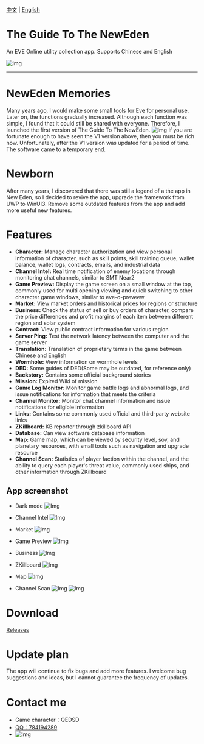 [中文](https://github.com/qedsd/TheGuideToTheNewEden/blob/master/README.md "中文Reamme")  | [English](https://github.com/qedsd/TheGuideToTheNewEden/blob/master/README_en.md "English Reamme") 

# The Guide To The NewEden
An EVE Online utility collection app. Supports Chinese and English

![Img](https://github.com/qedsd/TheGuideToTheNewEden/blob/master/Img/en/Home_Light.png?raw=true?raw=true)

---

# NewEden Memories

Many years ago, I would make some small tools for Eve for personal use. Later on, the functions gradually increased. Although each function was simple, I found that it could still be shared with everyone. Therefore, I launched the first version of The Guide To The NewEden.
![Img](https://github.com/qedsd/TheGuideToTheNewEden/blob/master/Img/homeV1.jpg?raw=true?raw=true)
If you are fortunate enough to have seen the V1 version above, then you must be rich now. Unfortunately, after the V1 version was updated for a period of time. The software came to a temporary end.

# Newborn
After many years, I discovered that there was still a legend of a the app in New Eden, so I decided to revive the app, upgrade the framework from UWP to WinUI3. Remove some outdated features from the app and add more useful new features.

# Features
- **Character:** Manage character authorization and view personal information of character, such as skill points, skill training queue, wallet balance, wallet logs, contracts, emails, and industrial data
- **Channel Intel:** Real time notification of enemy locations through monitoring chat channels, similar to SMT Near2
- **Game Preview:** Display the game screen on a small window at the top, commonly used for multi opening viewing and quick switching to other character game windows, similar to eve-o-preveew
- **Market:** View market orders and historical prices for regions or structure
- **Business:** Check the status of sell or buy orders of character, compare the price differences and profit margins of each item between different region and solar system
- **Contract:** View public contract information for various region
- **Server Ping:** Test the network latency between the computer and the game server
- **Translation:** Translation of proprietary terms in the game between Chinese and English
- **Wormhole:** View information on wormhole levels
- **DED:** Some guides of DED(Some may be outdated, for reference only)
- **Backstory:** Contains some official background stories
- **Mission:** Expired Wiki of mission
- **Game Log Monitor:** Monitor game battle logs and abnormal logs, and issue notifications for information that meets the criteria
- **Channel Monitor:** Monitor chat channel information and issue notifications for eligible information
- **Links:** Contains some commonly used official and third-party website links
- **ZKillboard:** KB reporter through zkillboard API
- **Database:** Can view software database information
- **Map:** Game map, which can be viewed by security level, sov, and planetary resources, with small tools such as navigation and upgrade resource
- **Channel Scan:** Statistics of player faction within the channel, and the ability to query each player's threat value, commonly used ships, and other information through ZKillboard

## App screenshot
- Dark mode
  ![Img](https://github.com/qedsd/TheGuideToTheNewEden/blob/master/Img/en/Home_Dark.png?raw=true?raw=true)
  
- Channel Intel
  ![Img](https://github.com/qedsd/TheGuideToTheNewEden/blob/master/Img/en/ChannelIntel.png?raw=true?raw=true)

- Market
  ![Img](https://github.com/qedsd/TheGuideToTheNewEden/blob/master/Img/en/Market.png?raw=true?raw=true)

- Game Preview
  ![Img](https://github.com/qedsd/TheGuideToTheNewEden/blob/master/Img/en/Overview.png?raw=true?raw=true)

- Business
  ![Img](https://github.com/qedsd/TheGuideToTheNewEden/blob/master/Img/en/Scalper.png?raw=true?raw=true)

- ZKillboard
  ![Img](https://github.com/qedsd/TheGuideToTheNewEden/blob/master/Img/en/ZKB.png?raw=true?raw=true)

- Map
  ![Img](https://github.com/qedsd/TheGuideToTheNewEden/blob/master/Img/en/Map.png?raw=true?raw=true)

- Channel Scan
  ![Img](https://github.com/qedsd/TheGuideToTheNewEden/blob/master/Img/en/ChannelScan_Statistics.png?raw=true?raw=true)
  ![Img](https://github.com/qedsd/TheGuideToTheNewEden/blob/master/Img/en/ChannelScan_Detail.png?raw=true?raw=true)


# Download
[Releases](https://github.com/qedsd/TheGuideToTheNewEden/releases)

# Update plan
The app will continue to fix bugs and add more features. I welcome bug suggestions and ideas, but I cannot guarantee the frequency of updates.

# Contact me
- Game character：QEDSD
- [QQ：784194289](https://jq.qq.com/?_wv=1027&k=m8Ttv1DX)
- ![Img](https://github.com/qedsd/TheGuideToTheNewEden/blob/master/Img/qq.jpg?raw=true?raw=true)
